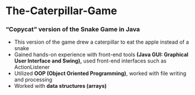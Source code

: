 # The-Caterpillar-Game
### “Copycat” version of the Snake Game in Java 
- This version of the game drew a caterpillar to eat the apple instead of a snake 
- Gained hands-on experience with front-end tools **(Java GUI: Graphical User Interface and Swing),** used front-end interfaces such as ActionListener 
- Utilized **OOP (Object Oriented Programming)**, worked with file writing and processing
- Worked with **data structures (arrays)**
